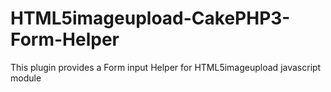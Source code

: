 # HTML5imageupload-CakePHP3-Form-Helper
This plugin provides a Form input Helper for HTML5imageupload javascript module
